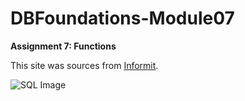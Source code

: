 # DBFoundations-Module07
**Assignment 7: Functions**

This site was sources from [Informit](https://www.informit.com/articles/article.aspx?p=31673).

![SQL Image](https://codingsight.com/wp-content/uploads/2021/08/HowtoMakeUseDatabaseFeatures_878%D1%85700-870x600.png)
